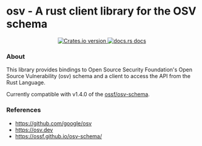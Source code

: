 # osv - A rust client library for the OSV schema

<div align="center">
  <a href="https://crates.io/crates/osv">
    <img src="https://img.shields.io/crates/v/osv.svg?style=flat-square"
    alt="Crates.io version" />
  </a>
  <a href="https://docs.rs/osv">
    <img src="https://img.shields.io/badge/docs-latest-blue.svg?style=flat-square"
      alt="docs.rs docs" />
  </a>
</div>


### About 

This library provides bindings to Open Source Security Foundation's
Open Source Vulnerability (osv) schema and a client to access
the API from the Rust Language.

Currently compatible with v1.4.0 of the [ossf/osv-schema](https://github.com/ossf/osv-schema).

### References

- https://github.com/google/osv
- https://osv.dev
- https://ossf.github.io/osv-schema/
